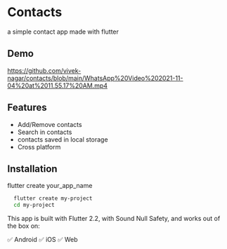 
# Contacts

a simple contact app made with flutter

## Demo

https://github.com/vivek-nagar/contacts/blob/main/WhatsApp%20Video%202021-11-04%20at%2011.55.17%20AM.mp4

## Features

- Add/Remove contacts
- Search in contacts
- contacts saved in local storage
- Cross platform

## Installation

flutter create your_app_name

```bash
  flutter create my-project
  cd my-project
```

This app is built with Flutter 2.2, with Sound Null Safety, and works out of the box on:

✅ Android
✅ iOS
✅ Web
